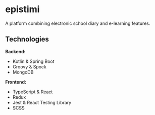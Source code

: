 # epistimi

A platform combining electronic school diary and e-learning features.

## Technologies

**Backend:**
* Kotlin & Spring Boot
* Groovy & Spock
* MongoDB

**Frontend:**
* TypeScript & React
* Redux
* Jest & React Testing Library
* SCSS
